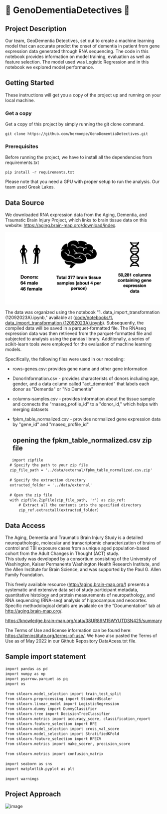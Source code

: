 # 🧬 GenoDementiaDetectives 🧬

## Project Description
Our team, GeoDementia Detectives, set out to create a machine learning model that can accurate predict the onset of dementia in patient from gene expression data generated through RNA sequencing. The code in this notebook provides information on model training, evaluation as well as feature selection. The model used was Logistic Regression and in this notebook we explored model performance.

## Getting Started

These instructions will get you a copy of the project up and running on your local machine.

### Get a copy

Get a copy of this project by simply running the git clone command.

``` git
git clone https://github.com/hermonpe/GenoDementiaDetectives.git
```

### Prerequisites

Before running the project, we have to install all the dependencies from requirements.txt

``` pip
pip install -r requirements.txt
```

Please note that you need a GPU with proper setup to run the analysis.  Our team used Greak Lakes.

## Data Source
We downloaded RNA expression data from the Aging, Dementia, and Traumatic Brain Injury Project, which links to brain tissue data on this website: https://aging.brain-map.org/download/index. 

![image](https://github.com/genodementia-detectives/GenoDementiaDetectives/blob/main/images/data_source_image.png)

The data was organized using the notebook "1. data_import_transformation (12092023A).ipynb," available at ([code/notebooks/1. data_import_transformation (12092023A).ipynb](https://github.com/genodementia-detectives/GenoDementiaDetectives/blob/70e74de5fc3448c190cc608699ed841487c14584/code/notebooks/1.%20data_import_transformation%20(12092023A).ipynb)). Subsequently, the compiled data will be saved in a parquet-formatted file. The RNAseq expression data was then retrieved from the parquet-formatted file and subjected to analysis using the pandas library. Additionally, a series of scikit-learn tools were employed for the evaluation of machine learning models.

Specifically, the following files were used in our modeling: 
* rows-genes.csv: provides gene name and other gene information
* DonorInformation.csv - provides characterists of donors including age, gender, and a data column called "act_demented" that labels each donor as "Dementia" or "No Dementia"
* columns-samples.csv - provides information about the tissue sample and connects the "rnaseq_profile_id" to a "donor_id," which helps with merging datasets
* fpkm_table_normalized.csv - provides normalized gene expression data by "gene_id" and "rnaseq_profile_id"

  ## opening the fpkm_table_normalized.csv zip file
```
   import zipfile
  # Specify the path to your zip file
  zip_file_path = '../data/external/fpkm_table_normalized.csv.zip'
  
  # Specify the extraction directory
  extracted_folder = '../data/external'
  
  # Open the zip file
  with zipfile.ZipFile(zip_file_path, 'r') as zip_ref:
      # Extract all the contents into the specified directory
      zip_ref.extractall(extracted_folder)
```
## Data Access

The Aging, Dementia and Traumatic Brain Injury Study is a detailed neuropathologic, molecular and transcriptomic characterization of brains of control and TBI exposure cases from a unique aged population-based cohort from the Adult Changes in Thought (ACT) study.  
This study was developed by a consortium consisting of the University of Washington, Kaiser Permanente Washington Health Research Institute, 
and the Allen Institute for Brain Science, and was supported by the Paul G. Allen Family Foundation. 

This freely available resource (http://aging.brain-map.org/) presents a systematic and extensive data set of study participant metadata, 
quantitative histology and protein measurements of neuropathology, and RNA sequencing (RNA-seq) analysis of hippocampus and neocortex. 
Specific methodological details are available on the “Documentation” tab at http://aging.brain-map.org/.

https://knowledge.brain-map.org/data/38UR89M15WYUTDSN425/summary

The Terms of Use and license information can be found here: https://alleninstitute.org/terms-of-use/. We have also pasted the Terms of Use as of May 2022 in our Github Repository DataAcess.txt file.

## Sample import statement
```
import pandas as pd
import numpy as np
import pyarrow.parquet as pq
import os

from sklearn.model_selection import train_test_split
from sklearn.preprocessing import StandardScaler
from sklearn.linear_model import LogisticRegression
from sklearn.dummy import DummyClassifier
from sklearn.tree import DecisionTreeClassifier
from sklearn.metrics import accuracy_score, classification_report
from sklearn.feature_selection import RFE
from sklearn.model_selection import cross_val_score
from sklearn.model_selection import StratifiedKFold
from sklearn.feature_selection import RFECV
from sklearn.metrics import make_scorer, precision_score

from sklearn.metrics import confusion_matrix

import seaborn as sns
import matplotlib.pyplot as plt

import warnings
```

## Project Approach
![image](https://github.com/hermonpe/GenoDementiaDetectives/blob/main/SIADS699_visual_for%20git%20readme.gif)
